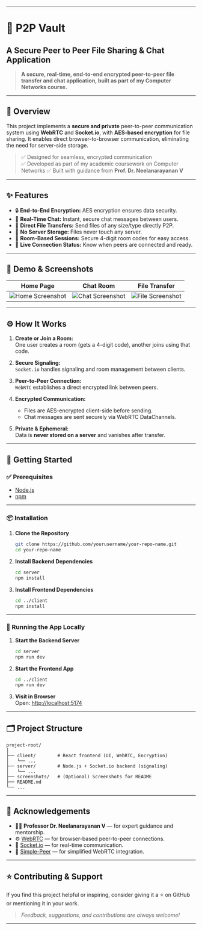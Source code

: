 
---

# 🚀 P2P Vault
## A Secure Peer to Peer File Sharing & Chat Application

> **A secure, real-time, end-to-end encrypted peer-to-peer file transfer and chat application, built as part of my Computer Networks course.**

---

## 📌 Overview

This project implements a **secure and private** peer-to-peer communication system using **WebRTC** and **Socket.io**, with **AES-based encryption** for file sharing. It enables direct browser-to-browser communication, eliminating the need for server-side storage.

> ✅ Designed for seamless, encrypted communication  
> ✅ Developed as part of my academic coursework on Computer Networks
> ✅ Built with guidance from **Prof. Dr. Neelanarayanan V**  

---

## ✨ Features

- 🔒 **End-to-End Encryption:** AES encryption ensures data security.
- 💬 **Real-Time Chat:** Instant, secure chat messages between users.
- 📁 **Direct File Transfers:** Send files of any size/type directly P2P.
- 🧠 **No Server Storage:** Files never touch any server.
- 🔑 **Room-Based Sessions:** Secure 4-digit room codes for easy access.
- 📶 **Live Connection Status:** Know when peers are connected and ready.

---

## 📸 Demo & Screenshots

| Home Page | Chat Room | File Transfer |
|-----------|-----------|---------------|
| ![Home Screenshot](./screenshots/home.png) | ![Chat Screenshot](./screenshots/chat.png) | ![File Screenshot](./screenshots/file.png) |

---

## ⚙️ How It Works

1. **Create or Join a Room:**  
   One user creates a room (gets a 4-digit code), another joins using that code.

2. **Secure Signaling:**  
   `Socket.io` handles signaling and room management between clients.

3. **Peer-to-Peer Connection:**  
   `WebRTC` establishes a direct encrypted link between peers.

4. **Encrypted Communication:**  
   - Files are AES-encrypted client-side before sending.  
   - Chat messages are sent securely via WebRTC DataChannels.

5. **Private & Ephemeral:**  
   Data is **never stored on a server** and vanishes after transfer.

---

## 🚀 Getting Started

### ✅ Prerequisites

- [Node.js](https://nodejs.org/)
- [npm](https://www.npmjs.com/)

---

### 📦 Installation

1. **Clone the Repository**
   ```bash
   git clone https://github.com/yourusername/your-repo-name.git
   cd your-repo-name
   ```

2. **Install Backend Dependencies**
   ```bash
   cd server
   npm install
   ```

3. **Install Frontend Dependencies**
   ```bash
   cd ../client
   npm install
   ```

---

### 🧪 Running the App Locally

1. **Start the Backend Server**
   ```bash
   cd server
   npm run dev
   ```

2. **Start the Frontend App**
   ```bash
   cd ../client
   npm run dev
   ```

3. **Visit in Browser**  
   Open: [http://localhost:5174](http://localhost:5174)

---

## 🗂️ Project Structure

```
project-root/
│
├── client/        # React frontend (UI, WebRTC, Encryption)
│   └── ...
├── server/        # Node.js + Socket.io backend (signaling)
│   └── ...
├── screenshots/   # (Optional) Screenshots for README
├── README.md
└── ...
```

---

## 🙏 Acknowledgements

- 👨‍🏫 **Professor Dr. Neelanarayanan V** — for expert guidance and mentorship.
- ⚙️ [WebRTC](https://webrtc.org/) — for browser-based peer-to-peer connections.
- 🔌 [Socket.io](https://socket.io/) — for real-time communication.
- 🧰 [Simple-Peer](https://github.com/feross/simple-peer) — for simplified WebRTC integration.

---

## ⭐ Contributing & Support

If you find this project helpful or inspiring, consider giving it a ⭐ on GitHub or mentioning it in your work.

> _Feedback, suggestions, and contributions are always welcome!_

---
